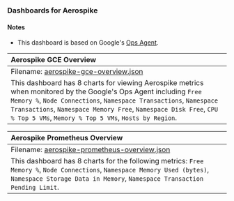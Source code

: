 ### Dashboards for Aerospike

#### Notes

- This dashboard is based on Google's [Ops Agent](https://cloud.google.com/stackdriver/docs/solutions/agents/ops-agent).


|Aerospike GCE Overview|
|:------------------|
|Filename: [aerospike-gce-overview.json](aerospike-gce-overview.json)| 
| This dashboard has 8 charts for viewing Aerospike metrics when monitored by the Google's Ops Agent including `Free Memory %`, `Node Connections`, `Namespace Transactions`, `Namespace Transactions`, `Namespace Memory Free`, `Namespace Disk Free`, `CPU % Top 5 VMs`, `Memory % Top 5 VMs`, `Hosts by Region`. |

|Aerospike Prometheus Overview|
|:------------------|
|Filename: [aerospike-prometheus-overview.json](aerospike-prometheus)|
| This dashboard has 8 charts for the following metrics: `Free Memory %`, `Node Connections`, `Namespace Memory Used (bytes)`, `Namespace Storage Data in Memory`, `Namespace Transaction Pending Limit`. |
